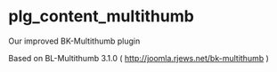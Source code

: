 plg_content_multithumb
======================

Our improved BK-Multithumb plugin  

Based on BL-Multithumb 3.1.0 ( http://joomla.rjews.net/bk-multithumb )  
